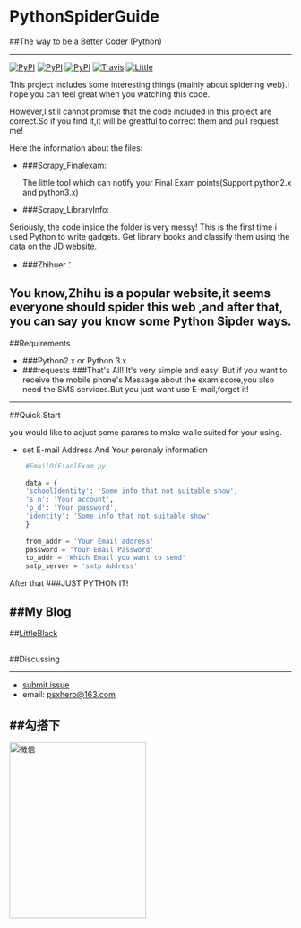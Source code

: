 # PythonSpiderGuide

##The way to be a Better Coder (Python)

------

[![PyPI](https://img.shields.io/badge/doc-20%25-yellow.svg)]()
[![PyPI](https://img.shields.io/pypi/pyversions/Django.svg)]()
[![PyPI](https://img.shields.io/badge/platform-Linux%2FWin-green.svg)]()
[![Travis](https://img.shields.io/travis/rust-lang/rust.svg)]()
[![Little](https://img.shields.io/badge/PowerBy-LittleBlack-red.svg)](psxjoy.me)

This project includes some interesting things (mainly about spidering web).I hope you can feel great when you watching this code.

However,I still cannot promise that the code included in this project are correct.So if you find it,it will be greatful to correct them and pull request me!

Here the information about the files:

* ###Scrapy_Finalexam:

  The little tool which can notify your Final Exam points(Support python2.x and python3.x)
* ###Scrapy_LibraryInfo:
 
 Seriously, the code inside the folder is very messy! This is the first time i used Python to write gadgets. Get library books and classify them using the data on the JD website.
* ###Zhihuer：

 You know,Zhihu is a popular website,it seems everyone should spider this web ,and after that, you can say you know some Python Sipder ways.
------
##Requirements

* ###Python2.x or Python 3.x
* ###requests
 ###That's All! It's very simple and easy!
But if you want to receive the mobile phone's Message about the exam score,you also need the SMS services.But you just want use E-mail,forget it!
------
##Quick Start

you would like to adjust some params to make walle suited for your using.

* set E-mail Address And Your peronaly information

```python
    #EmailOfFianlExam.py
    
    data = {
    'schoolIdentity': 'Some info that not suitable show',
    's_n': 'Your account',
    'p_d': 'Your password',
    'identity': 'Some info that not suitable show'
    }
    
    from_addr = 'Your Email address'
    password = 'Your Email Password'
    to_addr = 'Which Email you want to send'
    smtp_server = 'smtp Address'
```
After that 
###JUST PYTHON IT!
## 

##My Blog
-----
##[LittleBlack](http://www.psxjoy.me)


##  


##Discussing


-----
- [submit issue](https://github.com/elegantking//PythonSpiderGuide/new)
- email: psxhero@163.com

##勾搭下
----
<img src="http://oqt1kimnz.bkt.clouddn.com/IMG_0177.JPG" width="244" height="314" alt="微信" align=left />




